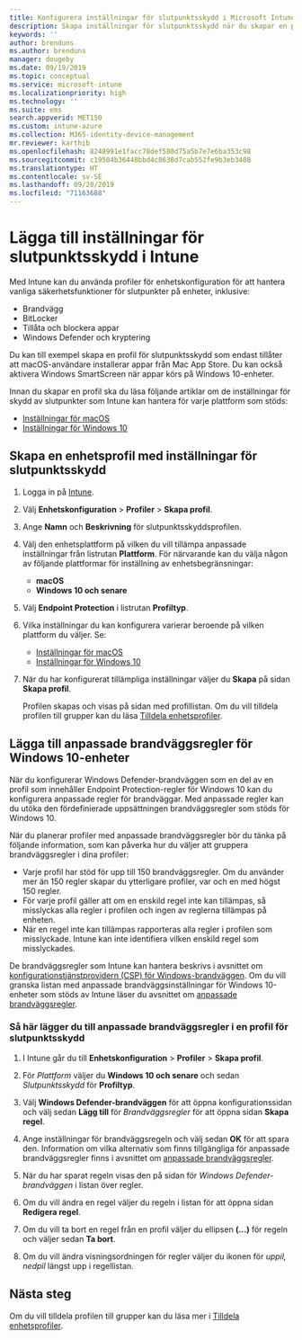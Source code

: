 ```yaml
---
title: Konfigurera inställningar för slutpunktsskydd i Microsoft Intune – Azure | Microsoft Docs
description: Skapa inställningar för slutpunktsskydd när du skapar en profil för macOS- eller Windows 10-enheter i Microsoft Intune.
keywords: ''
author: brenduns
ms.author: brenduns
manager: dougeby
ms.date: 09/19/2019
ms.topic: conceptual
ms.service: microsoft-intune
ms.localizationpriority: high
ms.technology: ''
ms.suite: ems
search.appverid: MET150
ms.custom: intune-azure
ms.collection: M365-identity-device-management
mr.reviewer: karthib
ms.openlocfilehash: 8248991e1facc78def580d75a5b7e7e6ba353c98
ms.sourcegitcommit: c19584b36448bbd4c8638d7cab552fe9b3eb3408
ms.translationtype: HT
ms.contentlocale: sv-SE
ms.lasthandoff: 09/20/2019
ms.locfileid: "71163688"
---
```

# <a name="add-endpoint-protection-settings-in-intune"></a>Lägga till inställningar för slutpunktsskydd i Intune  

Med Intune kan du använda profiler för enhetskonfiguration för att hantera vanliga säkerhetsfunktioner för slutpunkter på enheter, inklusive:  
- Brandvägg   
- BitLocker  
- Tillåta och blockera appar  
- Windows Defender och kryptering  

Du kan till exempel skapa en profil för slutpunktsskydd som endast tillåter att macOS-användare installerar appar från Mac App Store. Du kan också aktivera Windows SmartScreen när appar körs på Windows 10-enheter.  

Innan du skapar en profil ska du läsa följande artiklar om de inställningar för skydd av slutpunkter som Intune kan hantera för varje plattform som stöds:  
   - [Inställningar för macOS](endpoint-protection-macos.md)  
   - [Inställningar för Windows 10](endpoint-protection-windows-10.md)  

## <a name="create-a-device-profile-containing-endpoint-protection-settings"></a>Skapa en enhetsprofil med inställningar för slutpunktsskydd  

1. Logga in på [Intune](https://go.microsoft.com/fwlink/?linkid=2090973).  
3. Välj **Enhetskonfiguration** > **Profiler** > **Skapa profil**.  
4. Ange **Namn** och **Beskrivning** för slutpunktsskyddsprofilen.  
5. Välj den enhetsplattform på vilken du vill tillämpa anpassade inställningar från listrutan **Plattform**. För närvarande kan du välja någon av följande plattformar för inställning av enhetsbegränsningar:  
   - **macOS**  
   - **Windows 10 och senare**  
6. Välj **Endpoint Protection** i listrutan **Profiltyp**.  
7. Vilka inställningar du kan konfigurera varierar beroende på vilken plattform du väljer. Se:  
   - [Inställningar för macOS](endpoint-protection-macos.md)  
   - [Inställningar för Windows 10](endpoint-protection-windows-10.md)  

8. När du har konfigurerat tillämpliga inställningar väljer du **Skapa** på sidan **Skapa profil**.  

   Profilen skapas och visas på sidan med profillistan. Om du vill tilldela profilen till grupper kan du läsa [Tilldela enhetsprofiler](device-profile-assign.md).  

## <a name="add-custom-firewall-rules-for-windows-10-devices"></a>Lägga till anpassade brandväggsregler för Windows 10-enheter  

När du konfigurerar Windows Defender-brandväggen som en del av en profil som innehåller Endpoint Protection-regler för Windows 10 kan du konfigurera anpassade regler för brandväggar. Med anpassade regler kan du utöka den fördefinierade uppsättningen brandväggsregler som stöds för Windows 10.  

När du planerar profiler med anpassade brandväggsregler bör du tänka på följande information, som kan påverka hur du väljer att gruppera brandväggsregler i dina profiler:  
- Varje profil har stöd för upp till 150 brandväggsregler. Om du använder mer än 150 regler skapar du ytterligare profiler, var och en med högst 150 regler.  
- För varje profil gäller att om en enskild regel inte kan tillämpas, så misslyckas alla regler i profilen och ingen av reglerna tillämpas på enheten.  
- När en regel inte kan tillämpas rapporteras alla regler i profilen som misslyckade. Intune kan inte identifiera vilken enskild regel som misslyckades.  

De brandväggsregler som Intune kan hantera beskrivs i avsnittet om [konfigurationstjänstprovidern (CSP) för Windows-brandväggen]( https://docs.microsoft.com/windows/client-management/mdm/firewall-csp). Om du vill granska listan med anpassade brandväggsinställningar för Windows 10-enheter som stöds av Intune läser du avsnittet om [anpassade brandväggsregler](endpoint-protection-windows-10.md#firewall-rules).  

### <a name="to-add-custom-firewall-rules-to-an-endpoint-protection-profile"></a>Så här lägger du till anpassade brandväggsregler i en profil för slutpunktsskydd  

1. I Intune går du till **Enhetskonfiguration** > **Profiler** > **Skapa profil**.  

2. För *Plattform* väljer du **Windows 10 och senare** och sedan *Slutpunktsskydd* för **Profiltyp**.  

3. Välj **Windows Defender-brandväggen** för att öppna konfigurationssidan och välj sedan **Lägg till** för *Brandväggsregler* för att öppna sidan **Skapa regel**.  

4. Ange inställningar för brandväggsregeln och välj sedan **OK** för att spara den. Information om vilka alternativ som finns tillgängliga för anpassade brandväggsregler finns i avsnittet om [anpassade brandväggsregler](endpoint-protection-windows-10.md#firewall-rules).  

5. När du har sparat regeln visas den på sidan för *Windows Defender-brandväggen* i listan över regler.  

6. Om du vill ändra en regel väljer du regeln i listan för att öppna sidan **Redigera regel**.  

7. Om du vill ta bort en regel från en profil väljer du ellipsen **(...)** för regeln och väljer sedan **Ta bort**.  

8. Om du vill ändra visningsordningen för regler väljer du ikonen för *uppil, nedpil* längst upp i regellistan.  


## <a name="next-steps"></a>Nästa steg  

Om du vill tilldela profilen till grupper kan du läsa mer i [Tilldela enhetsprofiler](device-profile-assign.md).  
